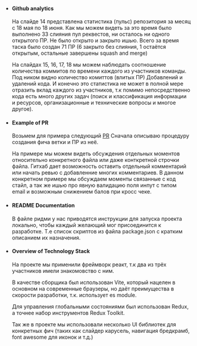- #### Github analytics
  На слайде 14 представлена статистика (пульс) репозитория за месяц с 18 мая по 18 июня. 
  Как мы можем видеть за это время было выполнено 33 слияния пул реквестов, ни осталось ни одного открытого ПР. Не было открыто и закрыто ишью.
  Всего за время таска было создан 71 ПР (6 закрыто без слияния, 1 остаётся открытым, остальные завершены squash and merge)

  На слайдах 15, 16, 17, 18 мы можем наблюдать соотношение количества коммитов по времени каждого из участников команды. Под ником видно количество комиттов (влитых ПР) Добавлений и удалений кода. 
  И конечно это статистика не может в полной мере отразить вклад каждого из участников, т.к помимо непосредственно кода есть много других задач (поиск и классификация информации и ресурсов, организационные и технические вопросы и многое другое).

- #### Example of PR
  Возьмем для примера следующий [PR](https://github.com/lodmev/eCommerce/pull/12)  Сначала описываю процедуру создания фича ветки и ПР из неё. 

  На примере мы можем видеть обсуждения отдельных моментов относительно конкретного файла или даже конткретной строчки файла. Гитхаб дает возможность оставить отдельный комментарий или начать ревью с добавленние многих комментариев. В   данном конкретном примере мы обсуждаем моменты связанные с код стайл, а так же ишью про явную валидацию поля инпут с типом email и возможным снижением балов при кросс чеке.

- #### README Documentation
  В файле ридми у нас приводятся инструкции для запуска проекта локально, чтобы каждый желающий мог присоединится к разработке. Т.е список скриптов из файла package.json с кратким описанием их назначения.

- #### Overview of Technology Stack
  На проекте мы применили фреймворк реакт, т.к два из трёх участников имели знакомовство с ним.

  В качестве сборщика был использован Vite, который нацелен в основном на современные браузеры, но даёт преимущества в скорости разработки, т.к. использует es module.

  Для управления глобальными состояниями был использован Redux, а     точнее набор инструментов Redux Toolkit.

  Так же в проекте мы использовали несколько UI библиотек для конкретных фич (таких как слайдер карусель, навигация бредкрамб, font awesome для иконок и т.д.)
